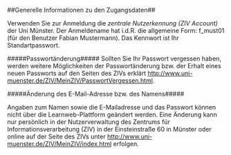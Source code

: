##Generelle Informationen zu den Zugangsdaten##

Verwenden Sie zur Anmeldung die *zentrale Nutzerkennung (ZIV Account)* der Uni Münster.
Der Anmeldename hat i.d.R. die allgemeine Form: f_must01 (für den Benutzer Fabian Mustermann).
Das Kennwort ist Ihr Standartpasswort.

#####Passwortänderung#####
Sollten Sie Ihr Passwort vergessen haben, werden weitere Möglichkeiten der Passwortänderung bzw. der Erhalt eines neuen Passworts auf den Seiten des ZIVs erklärt
<http://www.uni-muenster.de/ZIV/MeinZIV/PasswortVergessen.html>.

#####Änderung des E-Mail-Adresse bzw. des Namens#####

Angaben zum Namen sowie die E-Mailadresse und das Passwort können nicht über die Learnweb-Plattform geändert werden.
Eine Änderung kann nur persönlich in der Nutzerverwaltung des Zentrums für Informationsverarbeitung (ZIV) in der Einsteinstraße 60 in Münster oder online auf der Seite des ZIVs unter
<http://www.uni-muenster.de/ZIV/MeinZIV/index.html>
erfolgen. 


